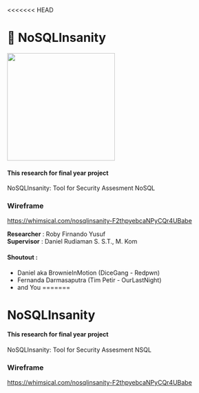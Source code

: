 <<<<<<< HEAD
# 💉 NoSQLInsanity
<p><img src="https://i.postimg.cc/bJGrw0H6/16149.png" width="250px"></p>

#### This research for final year project
NoSQLInsanity: Tool for Security Assesment NoSQL

### Wireframe
https://whimsical.com/nosqlinsanity-F2thpyebcaNPyCQr4UBabe

<b>Researcher</b> : Roby Firnando Yusuf<br>
<b>Supervisor</b> : Daniel Rudiaman S. S.T., M. Kom

#### Shoutout : 
- Daniel aka BrownieInMotion (DiceGang - Redpwn)
- Fernanda Darmasaputra (Tim Petir - OurLastNight)
- and You
=======
# NoSQLInsanity
#### This research for final year project
NoSQLInsanity: Tool for Security Assesment NSQL

### Wireframe
https://whimsical.com/nosqlinsanity-F2thpyebcaNPyCQr4UBabe
